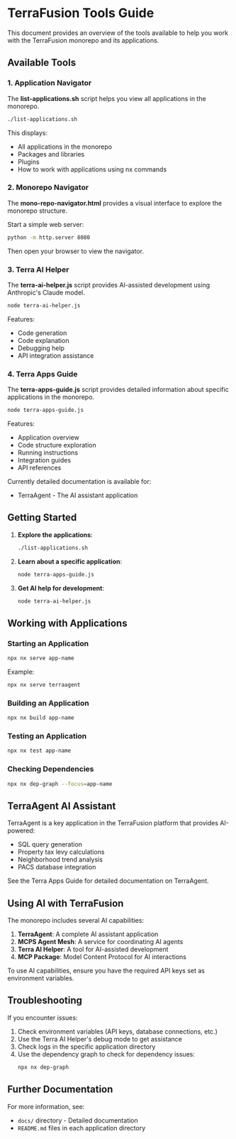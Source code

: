 # TerraFusion Tools Guide

This document provides an overview of the tools available to help you work with the TerraFusion monorepo and its applications.

## Available Tools

### 1. Application Navigator

The **list-applications.sh** script helps you view all applications in the monorepo.

```bash
./list-applications.sh
```

This displays:
- All applications in the monorepo
- Packages and libraries
- Plugins
- How to work with applications using nx commands

### 2. Monorepo Navigator

The **mono-repo-navigator.html** provides a visual interface to explore the monorepo structure.

Start a simple web server:
```bash
python -m http.server 8080
```

Then open your browser to view the navigator.

### 3. Terra AI Helper

The **terra-ai-helper.js** script provides AI-assisted development using Anthropic's Claude model.

```bash
node terra-ai-helper.js
```

Features:
- Code generation
- Code explanation
- Debugging help
- API integration assistance

### 4. Terra Apps Guide

The **terra-apps-guide.js** script provides detailed information about specific applications in the monorepo.

```bash
node terra-apps-guide.js
```

Features:
- Application overview
- Code structure exploration
- Running instructions
- Integration guides
- API references

Currently detailed documentation is available for:
- TerraAgent - The AI assistant application

## Getting Started

1. **Explore the applications**:
   ```bash
   ./list-applications.sh
   ```

2. **Learn about a specific application**:
   ```bash
   node terra-apps-guide.js
   ```

3. **Get AI help for development**:
   ```bash
   node terra-ai-helper.js
   ```

## Working with Applications

### Starting an Application

```bash
npx nx serve app-name
```

Example:
```bash
npx nx serve terraagent
```

### Building an Application

```bash
npx nx build app-name
```

### Testing an Application

```bash
npx nx test app-name
```

### Checking Dependencies

```bash
npx nx dep-graph --focus=app-name
```

## TerraAgent AI Assistant

TerraAgent is a key application in the TerraFusion platform that provides AI-powered:
- SQL query generation
- Property tax levy calculations
- Neighborhood trend analysis
- PACS database integration

See the Terra Apps Guide for detailed documentation on TerraAgent.

## Using AI with TerraFusion

The monorepo includes several AI capabilities:

1. **TerraAgent**: A complete AI assistant application
2. **MCPS Agent Mesh**: A service for coordinating AI agents
3. **Terra AI Helper**: A tool for AI-assisted development
4. **MCP Package**: Model Content Protocol for AI interactions

To use AI capabilities, ensure you have the required API keys set as environment variables.

## Troubleshooting

If you encounter issues:

1. Check environment variables (API keys, database connections, etc.)
2. Use the Terra AI Helper's debug mode to get assistance
3. Check logs in the specific application directory
4. Use the dependency graph to check for dependency issues:
   ```bash
   npx nx dep-graph
   ```

## Further Documentation

For more information, see:
- `docs/` directory - Detailed documentation
- `README.md` files in each application directory